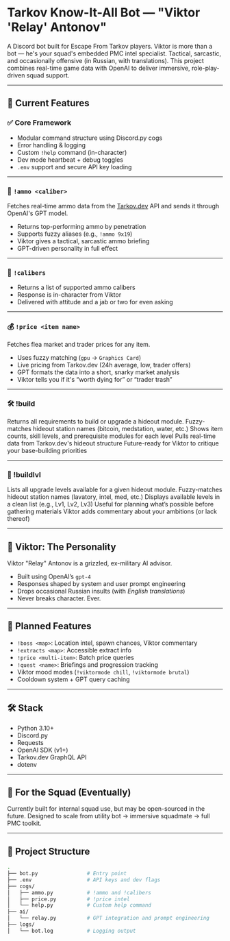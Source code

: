 # Tarkov Know-It-All Bot — "Viktor 'Relay' Antonov"

A Discord bot built for Escape From Tarkov players. Viktor is more than a bot — he's your squad's embedded PMC intel specialist. Tactical, sarcastic, and occasionally offensive (in Russian, with translations). This project combines real-time game data with OpenAI to deliver immersive, role-play-driven squad support.

---

## 🧰 Current Features

### ✅ Core Framework
- Modular command structure using Discord.py cogs
- Error handling & logging
- Custom `!help` command (in-character)
- Dev mode heartbeat + debug toggles
- `.env` support and secure API key loading

---

### 🔫 `!ammo <caliber>`
Fetches real-time ammo data from the [Tarkov.dev](https://tarkov.dev) API and sends it through OpenAI's GPT model.

- Returns top-performing ammo by penetration
- Supports fuzzy aliases (e.g., `!ammo 9x19`)
- Viktor gives a tactical, sarcastic ammo briefing
- GPT-driven personality in full effect

---

### 🎯 `!calibers`
- Returns a list of supported ammo calibers
- Response is in-character from Viktor
- Delivered with attitude and a jab or two for even asking

---

### 💰 `!price <item name>`
Fetches flea market and trader prices for any item.

- Uses fuzzy matching (`gpu` → `Graphics Card`)
- Live pricing from Tarkov.dev (24h average, low, trader offers)
- GPT formats the data into a short, snarky market analysis
- Viktor tells you if it's “worth dying for” or “trader trash”

---

### 🛠️ !build <module name>
Returns all requirements to build or upgrade a hideout module.
Fuzzy-matches hideout station names (bitcoin, medstation, water, etc.)
Shows item counts, skill levels, and prerequisite modules for each level
Pulls real-time data from Tarkov.dev's hideout structure
Future-ready for Viktor to critique your base-building priorities

---

### 🧱 !buildlvl <module name>
Lists all upgrade levels available for a given hideout module.
Fuzzy-matches hideout station names (lavatory, intel, med, etc.)
Displays available levels in a clean list (e.g., Lv1, Lv2, Lv3)
Useful for planning what’s possible before gathering materials
Viktor adds commentary about your ambitions (or lack thereof)

---

## 🧠 Viktor: The Personality

Viktor "Relay" Antonov is a grizzled, ex-military AI advisor.

- Built using OpenAI’s `gpt-4`
- Responses shaped by system and user prompt engineering
- Drops occasional Russian insults (with *English translations*)
- Never breaks character. Ever.

---

## 🚀 Planned Features

- `!boss <map>`: Location intel, spawn chances, Viktor commentary
- `!extracts <map>`: Accessible extract info
- `!price <multi-item>`: Batch price queries
- `!quest <name>`: Briefings and progression tracking
- Viktor mood modes (`!viktormode chill`, `!viktormode brutal`)
- Cooldown system + GPT query caching

---

## 🛠️ Stack

- Python 3.10+
- Discord.py
- Requests
- OpenAI SDK (v1+)
- Tarkov.dev GraphQL API
- dotenv

---

## 👥 For the Squad (Eventually)
Currently built for internal squad use, but may be open-sourced in the future. Designed to scale from utility bot → immersive squadmate → full PMC toolkit.

---

## 📁 Project Structure

```bash
.
├── bot.py                # Entry point
├── .env                  # API keys and dev flags
├── cogs/
│   ├── ammo.py           # !ammo and !calibers
│   ├── price.py          # !price intel
│   └── help.py           # Custom help command
├── ai/
│   └── relay.py          # GPT integration and prompt engineering
├── logs/
│   └── bot.log           # Logging output
